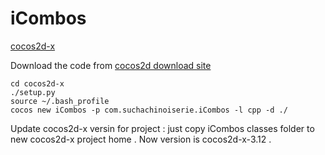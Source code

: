 # iCombos
[cocos2d-x](https://github.com/cocos2d/cocos2d-x)

Download the code from [cocos2d download site](http://www.cocos2d-x.org/download/version#Cocos2d-x)
	
	cd cocos2d-x
	./setup.py
	source ~/.bash_profile
	cocos new iCombos -p com.suchachinoiserie.iCombos -l cpp -d ./


Update cocos2d-x versin for project : just copy iCombos classes folder to new cocos2d-x project home . Now version is cocos2d-x-3.12 . 
